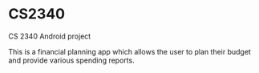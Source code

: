 # CS2340
CS 2340 Android project

This is a financial planning app which allows the user to plan their budget and provide various spending reports. 

